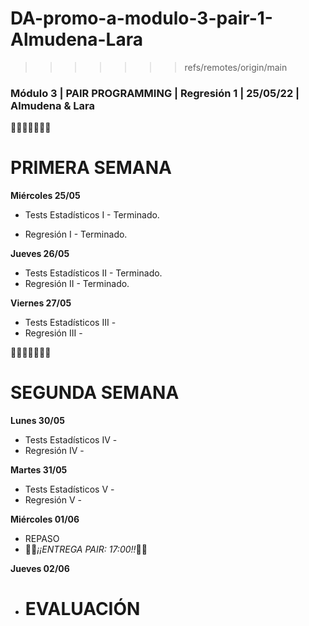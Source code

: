 # DA-promo-a-modulo-3-pair-1-Almudena-Lara

> > > > > > > refs/remotes/origin/main

### Módulo 3 | PAIR PROGRAMMING | Regresión 1 | 25/05/22 | Almudena & Lara

👩🏽‍🦰👩🏽‍🦱💬

# PRIMERA SEMANA

**Miércoles 25/05**

- Tests Estadísticos I - Terminado.

- Regresión I - Terminado.

**Jueves 26/05**

- Tests Estadísticos II - Terminado.
- Regresión II - Terminado.

**Viernes 27/05**

- Tests Estadísticos III -
- Regresión III -

👩🏽‍🦰👩🏽‍🦱💬

# SEGUNDA SEMANA

**Lunes 30/05**

- Tests Estadísticos IV -
- Regresión IV -

**Martes 31/05**

- Tests Estadísticos V -
- Regresión V -

**Miércoles 01/06**

- REPASO
- 🚒🚒*¡¡ENTREGA PAIR: 17:00!!*🚒🚒

**Jueves 02/06**

- # EVALUACIÓN
